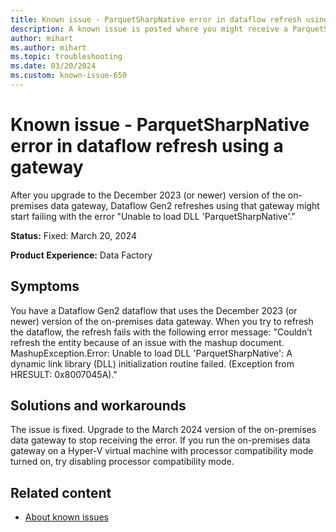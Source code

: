 ```yaml
---
title: Known issue - ParquetSharpNative error in dataflow refresh using a gateway
description: A known issue is posted where you might receive a ParquetSharpNative error in dataflow refresh using a gateway.
author: mihart
ms.author: mihart
ms.topic: troubleshooting  
ms.date: 03/20/2024
ms.custom: known-issue-650
---
```


# Known issue - ParquetSharpNative error in dataflow refresh using a gateway

After you upgrade to the December 2023 (or newer) version of the on-premises data gateway, Dataflow Gen2 refreshes using that gateway might start failing with the error "Unable to load DLL 'ParquetSharpNative'."

**Status:** Fixed: March 20, 2024

**Product Experience:** Data Factory

## Symptoms

You have a Dataflow Gen2 dataflow that uses the December 2023 (or newer) version of the on-premises data gateway. When you try to refresh the dataflow, the refresh fails with the following error message: "Couldn’t refresh the entity because of an issue with the mashup document. MashupException.Error: Unable to load DLL 'ParquetSharpNative': A dynamic link library (DLL) initialization routine failed. (Exception from HRESULT: 0x8007045A)."

## Solutions and workarounds

The issue is fixed. Upgrade to the March 2024 version of the on-premises data gateway to stop receiving the error. If you run the on-premises data gateway on a Hyper-V virtual machine with processor compatibility mode turned on, try disabling processor compatibility mode.

## Related content

- [About known issues](https://support.fabric.microsoft.com/known-issues)
